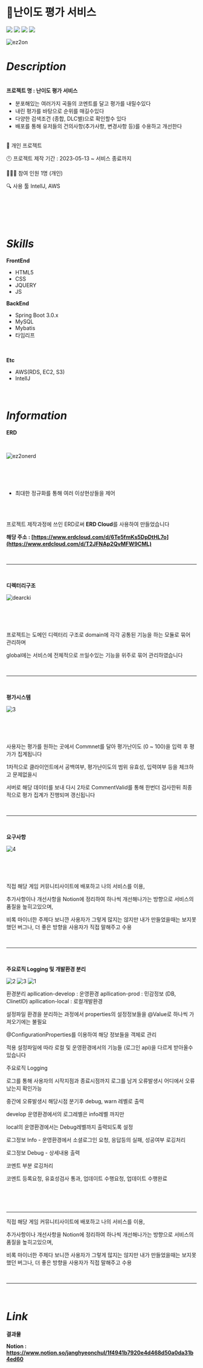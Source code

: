 # 📕난이도 평가 서비스

<img src="https://img.shields.io/badge/SpringBoot-6DB33F?style=for-the-badge&logo=springboot&logoColor=white"> <img src="https://img.shields.io/badge/MySQL-4479A1?style=for-the-badge&logo=mysql&logoColor=white"> <img src="https://img.shields.io/badge/html5-E34F26?style=for-the-badge&logo=html5&logoColor=white"> <img src="https://img.shields.io/badge/AWS-232F3E?style=for-the-badge&logo=amazonaws&logoColor=white">


![ez2on](https://github.com/JangHyeonChul/ez2onServer/assets/74286316/5e9ce0ce-1c4f-468d-a7a6-19a8779b3db8)




# *Description*<br/>
**<br/>프로젝트 명 : 난이도 평가 서비스**




- 분포해있는 여러가지 곡들의 코멘트를 달고 평가를 내릴수있다
- 내린 평가를 바탕으로 순위를 매길수있다
- 다양한 검색조건 (종합, DLC별)으로 확인할수 있다
- 배포를 통해 유저들의 건의사항(추가사항, 변경사항 등)를 수용하고 개선한다

<br/>👦 개인 프로젝트

🕛 프로젝트 제작 기간 : 2023-05-13 ~ 서비스 종료까지

🧑‍🤝‍🧑 참여 인원 1명 (개인)

🔍 사용 툴 IntellJ, AWS

<br/>
<br/>
<br/>
<br/>

# *Skills*<br/>
**FrontEnd**
- HTML5
- CSS
- JQUERY
- JS


**BackEnd**
- Spring Boot 3.0.x<br/>
- MySQL<br/>
- Mybatis<br/>
- 타임리프<br/><br/><br/>


**Etc**
- AWS(RDS, EC2, S3)<br/>
- IntellJ<br/><br/><br/>



# *Information*<br/>

**ERD**

<br/>

![ez2onerd](https://github.com/JangHyeonChul/ez2onServer/assets/74286316/3948e2cb-816e-43a5-bd6b-d6fc47a1bc8a)

<br/>
<br/>
<br/>


- 최대한 정규화를 통해 여러 이상현상들을 제어


<br/>
<br/>

프로젝트 제작과정에 쓰인 ERD로써 **ERD Cloud**를 사용하여 만들었습니다

**해당 주소 : [https://www.erdcloud.com/d/6Te5fmKs5DpDtHL7o](https://www.erdcloud.com/d/T2JFNAp2QvMFW9CML)**


<br/>

---

<br/>




**디렉터리구조**

![dearcki](https://github.com/JangHyeonChul/ez2onServer/assets/74286316/507ac8d2-c4de-47b0-9e82-fe7e58fc4aa1)

<br/>
<br/>
<br/>

프로젝트는 도메인 디렉터리 구조로 domain에 각각 공통된 기능을 하는 모듈로 묶어 관리하며

global에는 서비스에 전체적으로 쓰일수있는 기능을 위주로 묶어 관리하였습니다







<br/>

---

<br/>

**평가시스템**

![3](https://github.com/JangHyeonChul/ez2onServer/assets/74286316/3d1dc000-0244-4b7e-9cb1-34a53d930175)

<br/>
<br/>
<br/>

사용자는 평가를 원하는 곳에서 Commnet를 달아 평가난이도 (0 ~ 100)을 입력 후 평가가 집계됩니다

1차적으로 클라이언트에서 공백여부, 평가난이도의 범위 유효성, 입력여부 등을 체크하고 문제없을시

서버로 해당 데이터를 보내 다시 2차로 CommentValid를 통해 한번더 검사한뒤 최종적으로 평가 집계가 진행되며 갱신됩니다




<br/>

---

<br/>

**요구사항**

![4](https://github.com/JangHyeonChul/ez2onServer/assets/74286316/48caa260-52ae-4ab3-85c0-ad5ce33d104b)



<br/>
<br/>
<br/>

직접 해당 게임 커뮤니티사이트에 배포하고 나의 서비스를 이용, 

추가사항이나 개선사항을 Notion에 정리하여 하나씩 개선해나가는 방향으로 서비스의 품질을 높히고있으며,

비록 마이너한 주제다 보니깐 사용자가 그렇게 많지는 않지만 내가 만들었을때는 보지못했던 버그나, 더 좋은 방향을 사용자가 직접 말해주고 수용





<br/>

---

<br/>

**주요로직 Logging 및 개발환경 분리**


![2](https://github.com/JangHyeonChul/ez2onServer/assets/74286316/03392f0a-d73a-4dfd-9172-5339f967ea71)
![3](https://github.com/JangHyeonChul/ez2onServer/assets/74286316/e0caa4d7-4baa-4c69-a84b-6f78e7ee423f)
![1](https://github.com/JangHyeonChul/ez2onServer/assets/74286316/0ae29d2d-2faa-4c0f-834d-2d105db0af1f)


환경분리
apllication-develop : 운영환경
apllication-prod : 민감정보 (DB, ClinetID)
apllication-local : 로컬개발환경

설정파일 환경을 분리하는 과정에서 properties의 설정정보들을 @Value로 하나씩 가져오기에는 불필요

@ConfigurationProperties를 이용하여 해당 정보들을 객체로 관리

적용 설정파일에 따라 로컬 및 운영환경에서의 기능들 (로그인 api)을 다르게 받아올수 있습니다


주요로직 Logging

로그를 통해 사용자의 시작지점과 종료시점까지 로그를 남겨 오류발생시 어디에서 오류났는지 확인가능

중간에 오류발생시 해당시점 분기후 debug, warn 레벨로 출력

develop 운영환경에서의 로그레벨은 info레벨 까지만

local의 운영환경에서는 Debug레벨까지 출력되도록 설정

로그정보 Info - 운영환경에서 소셜로그인 요청, 응답등의 실패, 성공여부 로깅처리

로그정보 Debug - 상세내용 출력

코멘트 부분 로깅처리

코멘트 등록요청, 유효성검사 통과, 업데이트 수행요청, 업데이트 수행완료


<br/>
<br/>
<br/>

---

직접 해당 게임 커뮤니티사이트에 배포하고 나의 서비스를 이용, 

추가사항이나 개선사항을 Notion에 정리하여 하나씩 개선해나가는 방향으로 서비스의 품질을 높히고있으며,

비록 마이너한 주제다 보니깐 사용자가 그렇게 많지는 않지만 내가 만들었을때는 보지못했던 버그나, 더 좋은 방향을 사용자가 직접 말해주고 수용





<br/>

---

<br/>



# *Link*<br/>

**결과물**

**Notion : https://www.notion.so/janghyeonchul/1f4941b7920e4d468d50a0da31b4ed60**












